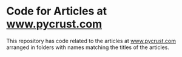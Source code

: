 # Code for Articles at www.pycrust.com

This repository has code related to the articles at www.pycrust.com
arranged in folders with names matching the titles of the articles.


